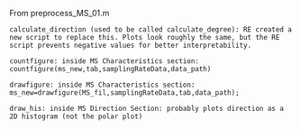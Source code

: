 From preprocess_MS_01.m

	calculate_direction (used to be called calculate_degree): RE created a new script to replace this. Plots look roughly the same, but the RE script prevents negative values for better interpretability.
	
	countfigure: inside MS Characteristics section: countfigure(ms_new,tab,samplingRateData,data_path)
	
	drawfigure: inside MS Characteristics section: ms_new=drawfigure(MS_fil,samplingRateData,tab,data_path);
	
	draw_his: inside MS Direction Section: probably plots direction as a 2D histogram (not the polar plot)
	